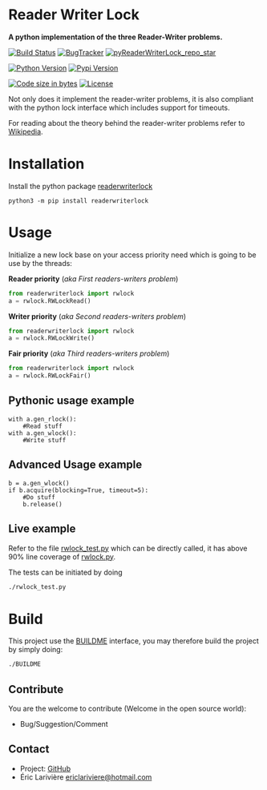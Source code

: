 Reader Writer Lock
==================

**A python implementation of the three Reader-Writer problems.**

[![Build Status](https://travis-ci.org/reversefold/pyReaderWriterLock.svg?branch=master)](https://travis-ci.org/reversefold/pyReaderWriterLock)
[![BugTracker](https://img.shields.io/github/issues/reversefold/pyReaderWriterLock.svg)][pyReaderWriterLock_BugTracker]
[![pyReaderWriterLock_repo_star](https://img.shields.io/github/stars/reversefold/pyReaderWriterLock.svg?style=social&label=Stars)][pyReaderWriterLock_repo_star]

[![Python Version](https://img.shields.io/pypi/pyversions/readerwriterlock.svg)][python]
[![Pypi Version](https://img.shields.io/pypi/v/readerwriterlock.svg)][pyReaderWriterLock_Pypi]

[![Code size in bytes](https://img.shields.io/github/languages/code-size/reversefold/pyReaderWriterLock.svg)][pyReaderWriterLock_repo]
[![License](https://img.shields.io/pypi/l/readerwriterlock.svg)][pyReaderWriterLock_License]

Not only does it implement the reader-writer problems, it is also compliant with the python lock interface which includes support for timeouts.

For reading about the theory behind the reader-writer problems refer to [Wikipedia](https://wikipedia.org/wiki/Readers–writers_problem).

# Installation

Install the python package [readerwriterlock](https://pypi.python.org/pypi/readerwriterlock_rf)

	python3 -m pip install readerwriterlock


# Usage

Initialize a new lock base on your access priority need which is going to be use by the threads:

**Reader priority** (*aka First readers-writers problem*)

```python
from readerwriterlock import rwlock
a = rwlock.RWLockRead()
```

**Writer priority** (*aka Second readers-writers problem*)

```python
from readerwriterlock import rwlock
a = rwlock.RWLockWrite()
```

**Fair priority** (*aka Third readers-writers problem*)

```python
from readerwriterlock import rwlock
a = rwlock.RWLockFair()
```

## Pythonic usage example

```
with a.gen_rlock():
	#Read stuff
with a.gen_wlock():
	#Write stuff
```

## Advanced Usage example
```
b = a.gen_wlock()
if b.acquire(blocking=True, timeout=5):
	#Do stuff
	b.release()
```

## Live example
Refer to the file [rwlock_test.py](tests/rwlock_test.py) which can be directly called, it has above 90% line coverage of [rwlock.py](readerwriterlock/rwlock.py).

The tests can be initiated by doing

```bash
./rwlock_test.py
```

# Build
This project use the [BUILDME](https://github.com/reversefold/BUILDME) interface, you may therefore build the project by simply doing:
```bash
./BUILDME
```

Contribute
----
You are the welcome to contribute (Welcome in the open source world):
* Bug/Suggestion/Comment

Contact
----
* Project: [GitHub](https://github.com/reversefold/pyReaderWriterLock)
* Éric Larivière <ericlariviere@hotmail.com>


[python]: https://www.python.org
[pyReaderWriterLock_repo]: https://github.com/reversefold/pyReaderWriterLock
[pyReaderWriterLock_BugTracker]: https://github.com/reversefold/pyReaderWriterLock/issues
[pyReaderWriterLock_repo_star]: https://github.com/reversefold/pyReaderWriterLock/stargazers
[pyReaderWriterLock_Pypi]: https://pypi.python.org/pypi/readerwriterlock_rf
[pyReaderWriterLock_License]: https://github.com/reversefold/pyReaderWriterLock/blob/master/LICENSE.txt
